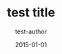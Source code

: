---
title: test title
slug: test-slug
author: test-author
date: 2015-01-01
tags: a,b,c
image: test.jpg
wordCount: 42
readingTime: 2
---